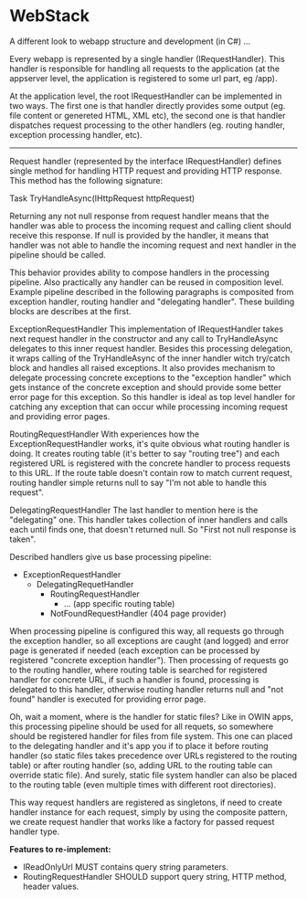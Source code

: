 WebStack
========

A different look to webapp structure and development (in C#) ...

Every webapp is represented by a single handler (IRequestHandler). This handler is responsible for handling all requests to the application (at the appserver level, the application is registered to some url part, eg /app).

At the application level, the root IRequestHandler can be implemented in two ways. The first one is that handler directly provides some output (eg. file content or genereted HTML, XML etc), the second one is that handler dispatches request processing to the other handlers (eg. routing handler, exception processing handler, etc).

---------

Request handler (represented by the interface IRequestHandler) defines single method for handling HTTP request and providing HTTP response. This method has the following signature:

Task<IHttpResponse> TryHandleAsync(IHttpRequest httpRequest)

Returning any not null response from request handler means that the handler was able to process the incoming request   and calling client should receive this response. If null is provided by the handler, it means that handler was not able to handle the incoming request and next handler in the pipeline should be called.

This behavior provides ability to compose handlers in the processing pipeline. Also practically any handler can be reused in composition level. Example pipeline described in the following paragraphs is composited from exception handler, routing handler and "delegating handler". These building blocks are describes at the first. 

ExceptionRequestHandler
This implementation of IRequestHandler takes next request handler in the constructor and any call to TryHandleAsync delegates to this inner request handler. Besides this processing delegation, it wraps calling of the TryHandleAsync of the inner handler witch try/catch block and handles all raised exceptions. It also provides mechanism to delegate processing concrete exceptions to the "exception handler" which gets instance of the concrete exception and should provide some better error page for this exception. So this handler is ideal as top level handler for catching any exception that can occur while processing incoming request and providing error pages.

RoutingRequestHandler
With experiences how the ExceptionRequestHandler works, it's quite obvious what routing handler is doing. It creates routing table (it's better to say "routing tree") and each registered URL is registered with the concrete handler to process requests to this URL. If the route table doesn't contain row to match current request, routing handler simple returns null to say "I'm not able to handle this request".

DelegatingRequestHandler
The last handler to mention here is the "delegating" one. This handler takes collection of inner handlers and calls each until finds one, that doesn't returned null. So "First not null response is taken".

Described handlers give us base processing pipeline:

  - ExceptionRequestHandler
    - DelegatingRequetHandler
      - RoutingRequestHandler
        - … (app specific routing table)
      - NotFoundRequestHandler (404 page provider)

When processing pipeline is configured this way, all requests go through the exception handler, so all exceptions are caught (and logged) and error page is generated if needed (each exception can be processed by registered "concrete exception handler"). Then processing of requests go to the routing handler, where routing table is searched for registered handler for concrete URL, if such a handler is found, processing is delegated to this handler, otherwise routing handler returns null and "not found" handler is executed for providing error page. 

Oh, wait a moment, where is the handler for static files? Like in OWIN apps, this processing pipeline should be used for all requets, so somewhere should be registered handler for files from file system. This one can placed to the delegating handler and it's app you if to place it before routing handler (so static files takes precedence over URLs registered to the routing table) or after routing handler (so, adding URL to the routing table can override static file). And surely, static file system handler can also be placed to the routing table (even multiple times with different root directories).


This way request handlers are registered as singletons, if need to create handler instance for each request, simply by using the composite pattern, we create request handler that works like a factory for passed request handler type.

**Features to re-implement:**
  - IReadOnlyUrl MUST contains query string parameters.
  - RoutingRequestHandler SHOULD support query string, HTTP method, header values.

